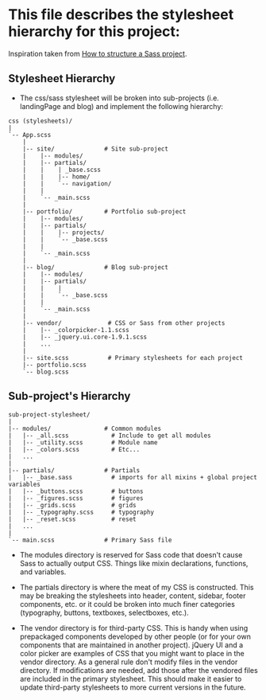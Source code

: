 # This file describes the stylesheet hierarchy for this project:

Inspiration taken from [How to structure a Sass project](http://thesassway.com/beginner/how-to-structure-a-sass-project).

## Stylesheet Hierarchy

- The css/sass stylesheet will be broken into sub-projects (i.e. landingPage and blog) and implement the following hierarchy:

```
css (stylesheets)/  
|  
`-- App.scss  
    |  
    |-- site/              # Site sub-project  
    |    |-- modules/  
    |    |-- partials/  
    |    |    | _base.scss  
    |    |    |-- home/  
    |    |    `-- navigation/  
    |    |  
    |    `-- _main.scss
    |  
    |-- portfolio/         # Portfolio sub-project  
    |    |-- modules/  
    |    |-- partials/  
    |    |    |-- projects/  
    |    |    `-- _base.scss  
    |    |  
    |    `-- _main.scss
    |  
    |-- blog/              # Blog sub-project  
    |    |-- modules/  
    |    |-- partials/    
    |    |    |  
    |    |    `-- _base.scss  
    |    |  
    |    `-- _main.scss 
    |  
    |-- vendor/             # CSS or Sass from other projects  
    |    |-- _colorpicker-1.1.scss  
    |    |-- _jquery.ui.core-1.9.1.scss  
    |    ...  
    |  
    |-- site.scss           # Primary stylesheets for each project  
    |-- portfolio.scss  
    `-- blog.scss  
```

## Sub-project's Hierarchy

```
sub-project-stylesheet/  
|  
|-- modules/               # Common modules  
|   |-- _all.scss            # Include to get all modules  
|   |-- _utility.scss        # Module name  
|   |-- _colors.scss         # Etc...  
|   ...  
|  
|-- partials/              # Partials  
|   |-- _base.sass           # imports for all mixins + global project variables  
|   |-- _buttons.scss        # buttons  
|   |-- _figures.scss        # figures  
|   |-- _grids.scss          # grids  
|   |-- _typography.scss     # typography  
|   |-- _reset.scss          # reset  
|   ...  
|  
`-- main.scss              # Primary Sass file   
```

- The modules directory is reserved for Sass code that doesn't cause Sass to actually output CSS. Things like mixin declarations, functions, and variables.

- The partials directory is where the meat of my CSS is constructed. This may be breaking the stylesheets into header, content, sidebar, footer components, etc. or it could be broken into much finer categories (typography, buttons, textboxes, selectboxes, etc.).

- The vendor directory is for third-party CSS. This is handy when using prepackaged components developed by other people (or for your own components that are maintained in another project). jQuery UI and a color picker are examples of CSS that you might want to place in the vendor directory. As a general rule don't modify files in the vendor directory. If modifications are needed, add those after the vendored files are included in the primary stylesheet. This should make it easier to update third-party stylesheets to more current versions in the future.
